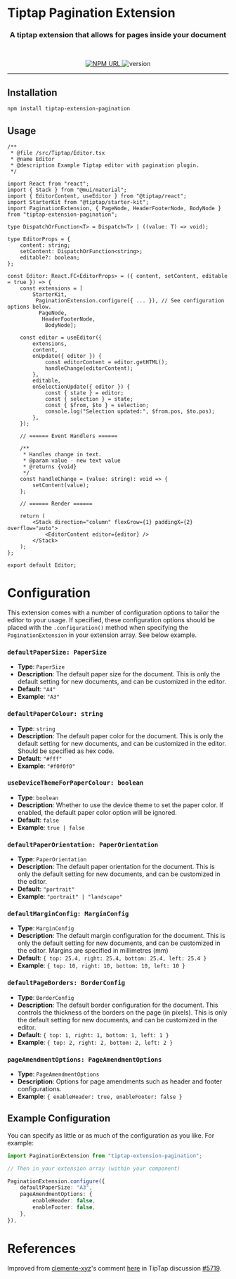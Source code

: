 # Tiptap Pagination Extension

<h3 align="center">
    A tiptap extension that allows for pages inside your document
</h3>

<br />

<p align="center">
  <a href="https://www.npmjs.com/package/tiptap-extension-pagination">
    <img
     alt="NPM URL"
     src="https://img.shields.io/badge/npm-tiptapExtensionpagination?logo=npm">
  </a>
  <img
     alt="version"
     src="https://img.shields.io/npm/v/tiptap-extension-pagination.svg">
</p>

---

## Installation

```bash
npm install tiptap-extension-pagination
```

## Usage

```tsx
/**
 * @file /src/Tiptap/Editor.tsx
 * @name Editor
 * @description Example Tiptap editor with pagination plugin.
 */

import React from "react";
import { Stack } from "@mui/material";
import { EditorContent, useEditor } from "@tiptap/react";
import StarterKit from "@tiptap/starter-kit";
import PaginationExtension, { PageNode, HeaderFooterNode, BodyNode } from "tiptap-extension-pagination";

type DispatchOrFunction<T> = Dispatch<T> | ((value: T) => void);

type EditorProps = {
    content: string;
    setContent: DispatchOrFunction<string>;
    editable?: boolean;
};

const Editor: React.FC<EditorProps> = ({ content, setContent, editable = true }) => {
    const extensions = [
        StarterKit,
         PaginationExtension.configure({ ... }), // See configuration options below.
          PageNode,
           HeaderFooterNode,
            BodyNode];

    const editor = useEditor({
        extensions,
        content,
        onUpdate({ editor }) {
            const editorContent = editor.getHTML();
            handleChange(editorContent);
        },
        editable,
        onSelectionUpdate({ editor }) {
            const { state } = editor;
            const { selection } = state;
            const { $from, $to } = selection;
            console.log("Selection updated:", $from.pos, $to.pos);
        },
    });

    // ====== Event Handlers ======

    /**
     * Handles change in text.
     * @param value - new text value
     * @returns {void}
     */
    const handleChange = (value: string): void => {
        setContent(value);
    };

    // ====== Render ======

    return (
        <Stack direction="column" flexGrow={1} paddingX={2} overflow="auto">
            <EditorContent editor={editor} />
        </Stack>
    );
};

export default Editor;
```

# Configuration

This extension comes with a number of configuration options to tailor the editor to your usage. If specified, these configuration options should be placed with the `.configuration()` method when specifying the `PaginationExtension` in your extension array. See below example.

### `defaultPaperSize: PaperSize`

-   **Type**: `PaperSize`
-   **Description**: The default paper size for the document. This is only the default setting for new documents, and can be customized in the editor.
-   **Default**: `"A4"`
-   **Example**: `"A3"`

### `defaultPaperColour: string`

-   **Type**: `string`
-   **Description**: The default paper color for the document. This is only the default setting for new documents, and can be customized in the editor. Should be specified as hex code.
-   **Default**: `"#fff"`
-   **Example**: `"#f0f0f0"`

### `useDeviceThemeForPaperColour: boolean`

-   **Type**: `boolean`
-   **Description**: Whether to use the device theme to set the paper color. If enabled, the default paper color option will be ignored.
-   **Default**: `false`
-   **Example**: `true | false`

### `defaultPaperOrientation: PaperOrientation`

-   **Type**: `PaperOrientation`
-   **Description**: The default paper orientation for the document. This is only the default setting for new documents, and can be customized in the editor.
-   **Default**: `"portrait"`
-   **Example**: `"portrait" | "landscape"`

### `defaultMarginConfig: MarginConfig`

-   **Type**: `MarginConfig`
-   **Description**: The default margin configuration for the document. This is only the default setting for new documents, and can be customized in the editor. Margins are specified in millimetres (mm)
-   **Default**: `{ top: 25.4, right: 25.4, bottom: 25.4, left: 25.4 }`
-   **Example**: `{ top: 10, right: 10, bottom: 10, left: 10 }`

### `defaultPageBorders: BorderConfig`

-   **Type**: `BorderConfig`
-   **Description**: The default border configuration for the document. This controls the thickness of the borders on the page (in pixels). This is only the default setting for new documents, and can be customized in the editor.
-   **Default**: `{ top: 1, right: 1, bottom: 1, left: 1 }`
-   **Example**: `{ top: 2, right: 2, bottom: 2, left: 2 }`

### `pageAmendmentOptions: PageAmendmentOptions`

-   **Type**: `PageAmendmentOptions`
-   **Description**: Options for page amendments such as header and footer configurations.
-   **Example**: `{ enableHeader: true, enableFooter: false }`

## Example Configuration

You can specify as little or as much of the configuration as you like. For example:

```ts
import PaginationExtension from "tiptap-extension-pagination";

// Then in your extension array (within your component)

PaginationExtension.configure({
    defaultPaperSize: "A3",
    pageAmendmentOptions: {
        enableHeader: false,
        enableFooter: false,
    },
}),
```

# References

Improved from [clemente-xyz](https://github.com/clemente-xyz)'s comment [here](https://github.com/ueberdosis/tiptap/discussions/5719#discussioncomment-11352489) in TipTap discussion [#5719](https://github.com/ueberdosis/tiptap/discussions/5719).
